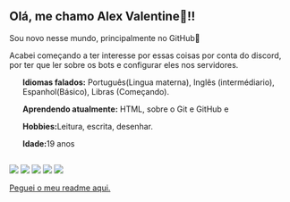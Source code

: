 <h2> Olá, me chamo Alex Valentine👋!!</h2>
  <p> Sou novo nesse mundo, principalmente no GitHub🐾</p>
  <p>Acabei começando a ter interesse por essas coisas por conta do discord, por ter que ler sobre os bots e configurar eles nos servidores.</p>
 
<ul><strong> Idiomas falados:</strong> Português(Lingua materna), Inglês (intermédiario), Espanhol(Básico), Libras (Começando). </ul>
<ul> <strong>Aprendendo atualmente:</strong> HTML, sobre o Git e GitHub e </ul>
<ul><strong>Hobbies:</strong>Leitura, escrita, desenhar.</ul>
<ul><strong>Idade:</strong>19 anos</ul>

  ##
 
<div> 
<img src="https://img.shields.io/badge/Canva-%2300C4CC.svg?&style=for-the-badge&logo=Canva&logoColor=white">
  <a href="https://www.instagram.com/mr.alexvalentine?igsh=MnFwMzF4MTZ3ZzR0" target="_blank"><img src="https://img.shields.io/badge/-Instagram-%23E4405F?style=for-the-badge&logo=instagram&logoColor=white" target="_blank"></a>
 <a href="https://discord.gg/9pwAeVdfXv"_blank"><img src="https://img.shields.io/badge/Discord-7289DA?style=for-the-badge&logo=discord&logoColor=white" target="_blank"></a> 
  <a href = "mailto:valentine.alves1725@gmail.com"><img src="https://img.shields.io/badge/-Gmail-%23333?style=for-the-badge&logo=gmail&logoColor=white" target="_blank"></a>
  <a href="https://www.linkedin.com/in/alex-valentine-alves?utm_source=share&utm_campaign=share_via&utm_content=profile&utm_medium=android_app)" target="_blank"><img src="https://img.shields.io/badge/-LinkedIn-%230077B5?style=for-the-badge&logo=linkedin&logoColor=white" target="_blank"></a> 
  
</div>

<a href="https://github.com/rafaballerini/rafaballerini/blob/main/README.md"> Peguei o meu readme aqui.</a>
